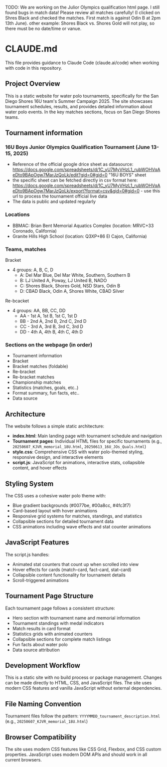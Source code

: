 
TODO: We are working on the Julior Olympics qualification html page. I still found bugs in match data! Please review all matches carefully! (I clicked on Shres Black and checked the matches. First match is against Odin B at 2pm 13th June). other example: Shores Black vs. Shores Gold will not play, so there must be no date/time or vanue.

# CLAUDE.md

This file provides guidance to Claude Code (claude.ai/code) when working with code in this repository.

## Project Overview

This is a static website for water polo tournaments, specifically for the San Diego Shores 16U team's Summer Campaign 2025. The site showcases tournament schedules, results, and provides detailed information about water polo events. In the key matches sections, focus on San Diego Shores teams.


## Tournament information

### 16U Boys Junior Olympics Qualification Tournament (June 13-15, 2025)

- Reference of the official google drice sheet as datasource: https://docs.google.com/spreadsheets/d/1C_yU7MyVHzL1_rubWOHVqAeDto9BApOgw7MarJzQoLk/edit?gid=0#gid=0 "16U BOYS" sheet
- the specific sheet can be fetched directly in csv format here: https://docs.google.com/spreadsheets/d/1C_yU7MyVHzL1_rubWOHVqAeDto9BApOgw7MarJzQoLk/export?format=csv&gid=0#gid=0 - use this url to process the tournament official live data
- The data is public and updated regularly

### Locations

- BBMAC: Brian Bent Memorial Aquatics Complex (location: MRVC+33 Coronado, California)
- Granite Hills High School (location: Q3XP+86 El Cajon, California)

### Teams, matches

Bracket
- 4 groups: A, B, C, D
  - A: Del Mar Blue, Del Mar White, Southern, Southern B
  - B: LJ United A, Poway, LJ United B, NADO
  - C: Shores Black, Shores Gold, NSD Stars, Odin B
  - D: CBAD Black, Odin A, Shores White, CBAD Silver

Re-bcacket
- 4 groups: AA, BB, CC, DD
  - AA - 1st A, 1st B, 1st C, 1st D
  - BB - 2nd A, 2nd B, 2nd C, 2nd D
  - CC - 3rd A, 3rd B, 3rd C, 3rd D
  - DD - 4th A, 4th B, 4th C, 4th D

### Sections on the webpage (in order)
- Tournament information
- Bracket
- Bracket matches (foldable)
- Re-bracket
- Re-bracket matches
- Championship matches
- Statistics (matches, goals, etc..)
- Format summary, fun facts, etc..
- Data source

## Architecture

The website follows a simple static architecture:

- **index.html**: Main landing page with tournament schedule and navigation
- **Tournament pages**: Individual HTML files for specific tournaments (e.g., `20250607_KJVR_memorial_18U.html`, `20250613_16U_JOs_Quals.html`)
- **style.css**: Comprehensive CSS with water polo-themed styling, responsive design, and interactive elements
- **script.js**: JavaScript for animations, interactive stats, collapsible content, and hover effects

## Styling System

The CSS uses a cohesive water polo theme with:
- Blue gradient backgrounds (#0077be, #00a8cc, #4fc3f7)
- Card-based layout with hover animations
- Responsive grid systems for matches, standings, and statistics
- Collapsible sections for detailed tournament data
- CSS animations including wave effects and stat counter animations

## JavaScript Features

The script.js handles:
- Animated stat counters that count up when scrolled into view
- Hover effects for cards (match-card, fact-card, stat-card)
- Collapsible content functionality for tournament details
- Scroll-triggered animations

## Tournament Page Structure

Each tournament page follows a consistent structure:
- Hero section with tournament name and memorial information
- Tournament standings with medal indicators
- Match results in card format
- Statistics grids with animated counters
- Collapsible sections for complete match listings
- Fun facts about water polo
- Data source attribution

## Development Workflow

This is a static site with no build process or package management. Changes can be made directly to HTML, CSS, and JavaScript files. The site uses modern CSS features and vanilla JavaScript without external dependencies.

## File Naming Convention

Tournament files follow the pattern: `YYYYMMDD_tournament_description.html` (e.g., `20250607_KJVR_memorial_18U.html`)

## Browser Compatibility

The site uses modern CSS features like CSS Grid, Flexbox, and CSS custom properties. JavaScript uses modern DOM APIs and should work in all current browsers.
